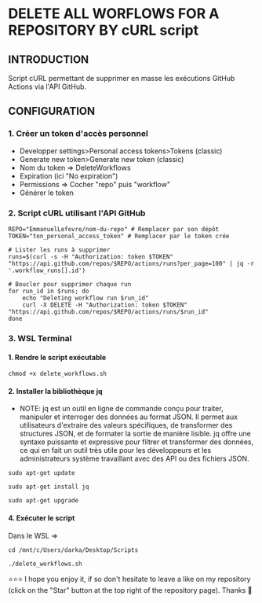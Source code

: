 # DELETE ALL WORFLOWS FOR A REPOSITORY BY cURL script
## INTRODUCTION
Script cURL permettant de supprimer en masse les exécutions GitHub Actions via l'API GitHub.
## CONFIGURATION
### 1. Créer un token d'accès personnel
- Developper settings>Personal access tokens>Tokens (classic)
- Generate new token>Generate new token (classic)
- Nom du token => DeleteWorkflows
- Expiration (ici "No expiration")
- Permissions => Cocher "repo" puis "workflow"
- Générer le token
### 2. Script cURL utilisant l'API GitHub
```shell
REPO="EmmanuelLefevre/nom-du-repo" # Remplacer par son dépôt
TOKEN="ton_personal_access_token" # Remplacer par le token crée

# Lister les runs à supprimer
runs=$(curl -s -H "Authorization: token $TOKEN" "https://api.github.com/repos/$REPO/actions/runs?per_page=100" | jq -r '.workflow_runs[].id')

# Boucler pour supprimer chaque run
for run_id in $runs; do
    echo "Deleting workflow run $run_id"
    curl -X DELETE -H "Authorization: token $TOKEN" "https://api.github.com/repos/$REPO/actions/runs/$run_id"
done
```
### 3. WSL Terminal
#### 1. Rendre le script exécutable
```shell
chmod +x delete_workflows.sh
```
#### 2. Installer la bibliothèque jq
- NOTE: jq est un outil en ligne de commande conçu pour traiter, manipuler et interroger des données au format JSON. Il permet aux utilisateurs d'extraire des valeurs spécifiques, de transformer des structures JSON, et de formater la sortie de manière lisible. jq offre une syntaxe puissante et expressive pour filtrer et transformer des données, ce qui en fait un outil très utile pour les développeurs et les administrateurs système travaillant avec des API ou des fichiers JSON.
```shell
sudo apt-get update
```
```shell
sudo apt-get install jq
```
```shell
sudo apt-get upgrade
```
#### 4. Exécuter le script
Dans le WSL =>
```shell
cd /mnt/c/Users/darka/Desktop/Scripts
```
```shell
./delete_workflows.sh
```

⭐⭐⭐ I hope you enjoy it, if so don't hesitate to leave a like on my repository (click on the "Star" button at the top right of the repository page). Thanks 🤗
